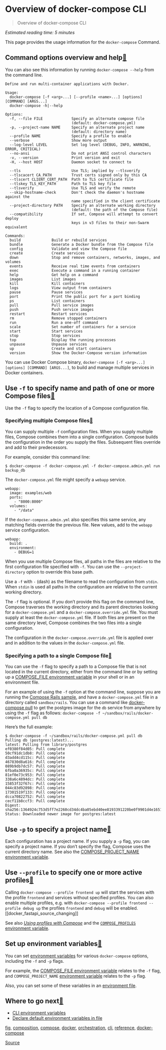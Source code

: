 # Overview of docker-compose CLI

> Overview of docker-compose CLI

_Estimated reading time: 5 minutes_

This page provides the usage information for the `docker-compose` Command.

Command options overview and help[🔗](#command-options-overview-and-help)
-------------------------------------------------------------------------

You can also see this information by running `docker-compose --help` from the command line.

    Define and run multi-container applications with Docker.
    
    Usage:
      docker-compose [-f <arg>...] [--profile <name>...] [options] [COMMAND] [ARGS...]
      docker-compose -h|--help
    
    Options:
      -f, --file FILE             Specify an alternate compose file
                                  (default: docker-compose.yml)
      -p, --project-name NAME     Specify an alternate project name
                                  (default: directory name)
      --profile NAME              Specify a profile to enable
      --verbose                   Show more output
      --log-level LEVEL           Set log level (DEBUG, INFO, WARNING, ERROR, CRITICAL)
      --no-ansi                   Do not print ANSI control characters
      -v, --version               Print version and exit
      -H, --host HOST             Daemon socket to connect to
    
      --tls                       Use TLS; implied by --tlsverify
      --tlscacert CA_PATH         Trust certs signed only by this CA
      --tlscert CLIENT_CERT_PATH  Path to TLS certificate file
      --tlskey TLS_KEY_PATH       Path to TLS key file
      --tlsverify                 Use TLS and verify the remote
      --skip-hostname-check       Don't check the daemon's hostname against the
                                  name specified in the client certificate
      --project-directory PATH    Specify an alternate working directory
                                  (default: the path of the Compose file)
      --compatibility             If set, Compose will attempt to convert deploy
                                  keys in v3 files to their non-Swarm equivalent
    
    Commands:
      build              Build or rebuild services
      bundle             Generate a Docker bundle from the Compose file
      config             Validate and view the Compose file
      create             Create services
      down               Stop and remove containers, networks, images, and volumes
      events             Receive real time events from containers
      exec               Execute a command in a running container
      help               Get help on a command
      images             List images
      kill               Kill containers
      logs               View output from containers
      pause              Pause services
      port               Print the public port for a port binding
      ps                 List containers
      pull               Pull service images
      push               Push service images
      restart            Restart services
      rm                 Remove stopped containers
      run                Run a one-off command
      scale              Set number of containers for a service
      start              Start services
      stop               Stop services
      top                Display the running processes
      unpause            Unpause services
      up                 Create and start containers
      version            Show the Docker-Compose version information
    

You can use Docker Compose binary, `docker-compose [-f <arg>...] [options] [COMMAND] [ARGS...]`, to build and manage multiple services in Docker containers.

Use `-f` to specify name and path of one or more Compose files[🔗](#use--f-to-specify-name-and-path-of-one-or-more-compose-files)
---------------------------------------------------------------------------------------------------------------------------------

Use the `-f` flag to specify the location of a Compose configuration file.

### Specifying multiple Compose files[🔗](#specifying-multiple-compose-files)

You can supply multiple `-f` configuration files. When you supply multiple files, Compose combines them into a single configuration. Compose builds the configuration in the order you supply the files. Subsequent files override and add to their predecessors.

For example, consider this command line:

    $ docker-compose -f docker-compose.yml -f docker-compose.admin.yml run backup_db
    

The `docker-compose.yml` file might specify a `webapp` service.

    webapp:
      image: examples/web
      ports:
        - "8000:8000"
      volumes:
        - "/data"
    

If the `docker-compose.admin.yml` also specifies this same service, any matching fields override the previous file. New values, add to the `webapp` service configuration.

    webapp:
      build: .
      environment:
        - DEBUG=1
    

When you use multiple Compose files, all paths in the files are relative to the first configuration file specified with `-f`. You can use the `--project-directory` option to override this base path.

Use a `-f` with `-` (dash) as the filename to read the configuration from `stdin`. When `stdin` is used all paths in the configuration are relative to the current working directory.

The `-f` flag is optional. If you don’t provide this flag on the command line, Compose traverses the working directory and its parent directories looking for a `docker-compose.yml` and a `docker-compose.override.yml` file. You must supply at least the `docker-compose.yml` file. If both files are present on the same directory level, Compose combines the two files into a single configuration.

The configuration in the `docker-compose.override.yml` file is applied over and in addition to the values in the `docker-compose.yml` file.

### Specifying a path to a single Compose file[🔗](#specifying-a-path-to-a-single-compose-file)

You can use the `-f` flag to specify a path to a Compose file that is not located in the current directory, either from the command line or by setting up a [COMPOSE\_FILE environment variable](moz-extension://17b1b930-1e78-454a-b8c8-d7189d1b6084/compose/reference/envvars/#compose_file) in your shell or in an environment file.

For an example of using the `-f` option at the command line, suppose you are running the [Compose Rails sample](moz-extension://17b1b930-1e78-454a-b8c8-d7189d1b6084/samples/rails/), and have a `docker-compose.yml` file in a directory called `sandbox/rails`. You can use a command like [docker-compose pull](moz-extension://17b1b930-1e78-454a-b8c8-d7189d1b6084/compose/reference/pull/) to get the postgres image for the `db` service from anywhere by using the `-f` flag as follows: `docker-compose -f ~/sandbox/rails/docker-compose.yml pull db`

Here’s the full example:

    $ docker-compose -f ~/sandbox/rails/docker-compose.yml pull db
    Pulling db (postgres:latest)...
    latest: Pulling from library/postgres
    ef0380f84d05: Pull complete
    50cf91dc1db8: Pull complete
    d3add4cd115c: Pull complete
    467830d8a616: Pull complete
    089b9db7dc57: Pull complete
    6fba0a36935c: Pull complete
    81ef0e73c953: Pull complete
    338a6c4894dc: Pull complete
    15853f32f67c: Pull complete
    044c83d92898: Pull complete
    17301519f133: Pull complete
    dcca70822752: Pull complete
    cecf11b8ccf3: Pull complete
    Digest: sha256:1364924c753d5ff7e2260cd34dc4ba05ebd40ee8193391220be0f9901d4e1651
    Status: Downloaded newer image for postgres:latest
    

Use `-p` to specify a project name[🔗](#use--p-to-specify-a-project-name)
-------------------------------------------------------------------------

Each configuration has a project name. If you supply a `-p` flag, you can specify a project name. If you don’t specify the flag, Compose uses the current directory name. See also the [COMPOSE\_PROJECT\_NAME environment variable](moz-extension://17b1b930-1e78-454a-b8c8-d7189d1b6084/compose/reference/envvars/#compose_project_name).

Use `--profile` to specify one or more active profiles[🔗](#use---profile-to-specify-one-or-more-active-profiles)
-----------------------------------------------------------------------------------------------------------------

Calling `docker-compose --profile frontend up` will start the services with the profile `frontend` and services without specified profiles. You can also enable multiple profiles, e.g. with `docker-compose --profile frontend --profile debug up` the profiles `frontend` and `debug` will be enabled.
[[docker_fastapi_source_changing]]

See also [_Using profiles with Compose_](moz-extension://17b1b930-1e78-454a-b8c8-d7189d1b6084/compose/profiles/) and the [`COMPOSE_PROFILES` environment variable](moz-extension://17b1b930-1e78-454a-b8c8-d7189d1b6084/compose/reference/envvars/#compose_profiles).

Set up environment variables[🔗](#set-up-environment-variables)
---------------------------------------------------------------

You can set [environment variables](moz-extension://17b1b930-1e78-454a-b8c8-d7189d1b6084/compose/reference/envvars/) for various `docker-compose` options, including the `-f` and `-p` flags.

For example, the [COMPOSE\_FILE environment variable](moz-extension://17b1b930-1e78-454a-b8c8-d7189d1b6084/compose/reference/envvars/#compose_file) relates to the `-f` flag, and `COMPOSE_PROJECT_NAME` [environment variable](moz-extension://17b1b930-1e78-454a-b8c8-d7189d1b6084/compose/reference/envvars/#compose_project_name) relates to the `-p` flag.

Also, you can set some of these variables in an [environment file](moz-extension://17b1b930-1e78-454a-b8c8-d7189d1b6084/compose/env-file/).

Where to go next[🔗](#where-to-go-next)
---------------------------------------

*   [CLI environment variables](moz-extension://17b1b930-1e78-454a-b8c8-d7189d1b6084/compose/reference/envvars/)
*   [Declare default environment variables in file](moz-extension://17b1b930-1e78-454a-b8c8-d7189d1b6084/compose/env-file/)

[fig](moz-extension://17b1b930-1e78-454a-b8c8-d7189d1b6084/search/?q=fig), [composition](moz-extension://17b1b930-1e78-454a-b8c8-d7189d1b6084/search/?q=composition), [compose](moz-extension://17b1b930-1e78-454a-b8c8-d7189d1b6084/search/?q=compose), [docker](moz-extension://17b1b930-1e78-454a-b8c8-d7189d1b6084/search/?q=docker), [orchestration](moz-extension://17b1b930-1e78-454a-b8c8-d7189d1b6084/search/?q=orchestration), [cli](moz-extension://17b1b930-1e78-454a-b8c8-d7189d1b6084/search/?q=cli), [reference](moz-extension://17b1b930-1e78-454a-b8c8-d7189d1b6084/search/?q=reference), [docker-compose](moz-extension://17b1b930-1e78-454a-b8c8-d7189d1b6084/search/?q=docker-compose)


[Source](https://docs.docker.com/compose/reference/)